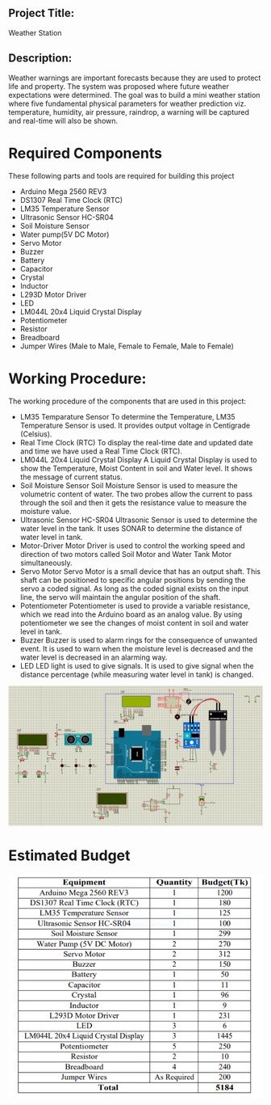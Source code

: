## Project Title:
Weather Station

## Description:
Weather warnings are important forecasts because they are used to protect life and property. The system was proposed where future weather expectations were determined. The goal was to build a mini weather station where five fundamental physical parameters for weather prediction viz. temperature, humidity, air pressure, raindrop, a warning will be captured and real-time will also be shown.


# Required Components
These following parts and tools are required for building this project

* Arduino Mega 2560 REV3
* DS1307 Real Time Clock (RTC)
* LM35 Temperature Sensor
* Ultrasonic Sensor HC-SR04
* Soil Moisture Sensor
* Water pump(5V DC Motor)
* Servo Motor
* Buzzer
* Battery
* Capacitor
* Crystal
* Inductor
* L293D Motor Driver
* LED
* LM044L 20x4 Liquid Crystal Display
* Potentiometer
* Resistor
* Breadboard
* Jumper Wires (Male to Male, Female to Female, Male to Female)

# Working Procedure:
The working procedure of the components that are used in this project:
* LM35 Temparature Sensor
To determine the Temperature, LM35 Temperature Sensor is used. It provides output 
voltage in Centigrade (Celsius).
* Real Time Clock (RTC)
To display the real-time date and updated date and time we have used a Real Time 
Clock (RTC).
* LM044L 20x4 Liquid Crystal Display
A Liquid Crystal Display is used to show the Temperature, Moist Content in soil and 
Water level. It shows the message of current status.
* Soil Moisture Sensor
Soil Moisture Sensor is used to measure the volumetric content of water. The two 
probes allow the current to pass through the soil and then it gets the resistance value to measure the moisture value.
* Ultrasonic Sensor HC-SR04
Ultrasonic Sensor is used to determine the water level in the tank. It uses SONAR to 
determine the distance of water level in tank.
* Motor-Driver
Motor Driver is used to control the working speed and direction of two motors called 
Soil Motor and Water Tank Motor simultaneously.
* Servo Motor
Servo Motor is a small device that has an output shaft. This shaft can be positioned to 
specific angular positions by sending the servo a coded signal. As long as the coded 
signal exists on the input line, the servo will maintain the angular position of the shaft.
* Potentiometer
Potentiometer is used to provide a variable resistance, which we read into the Arduino 
board as an analog value. By using potentiometer we see the changes of moist content 
in soil and water level in tank.
* Buzzer
Buzzer is used to alarm rings for the consequence of unwanted event. It is used to warn 
when the moisture level is decreased and the water level is decreased in an alarming 
way.
* LED
LED light is used to give signals. It is used to give signal when the distance percentage 
(while measuring water level in tank) is changed.


![Design](design.png)

# Estimated Budget
![Estimated Budget](Budget.PNG)

